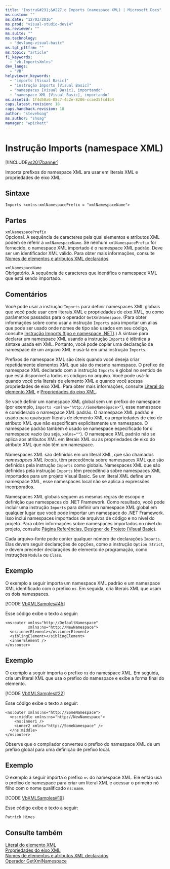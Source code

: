 ```yaml
---
title: "Instru&#231;&#227;o Imports (namespace XML) | Microsoft Docs"
ms.custom: ""
ms.date: "12/03/2016"
ms.prod: "visual-studio-dev14"
ms.reviewer: ""
ms.suite: ""
ms.technology: 
  - "devlang-visual-basic"
ms.tgt_pltfrm: ""
ms.topic: "article"
f1_keywords: 
  - "vb.ImportsXmlns"
dev_langs: 
  - "VB"
helpviewer_keywords: 
  - "imports [Visual Basic]"
  - "instrução Imports [Visual Basic]"
  - "namespaces [Visual Basic], importando"
  - "namespace XML [Visual Basic], importando"
ms.assetid: 1f4d50a6-08c7-4c2e-8206-ccae35fcd1b4
caps.latest.revision: 18
caps.handback.revision: 18
author: "stevehoag"
ms.author: "shoag"
manager: "wpickett"
---
```

# Instru&#231;&#227;o Imports (namespace XML)
[!INCLUDE[vs2017banner](../../../csharp/includes/vs2017banner.md)]

Importa prefixos do namespace XML ara usar em literais XML e propriedades de eixo XML.  
  
## Sintaxe  
  
```  
Imports <xmlns:xmlNamespacePrefix = "xmlNamespaceName">  
```  
  
## Partes  
 `xmlNamespacePrefix`  
 Opcional.  A sequência de caracteres pela qual elementos e atributos XML podem se referir a `xmlNamespaceName`.  Se nenhum `xmlNamespacePrefix` for fornecido, o namespace XML importado é o namespace XML padrão.  Deve ser um identificador XML válido.  Para obter mais informações, consulte [Nomes de elementos e atributos XML declarados](../../../visual-basic/programming-guide/language-features/xml/names-of-declared-xml-elements-and-attributes.md).  
  
 `xmlNamespaceName`  
 Obrigatório.  A sequência de caracteres que identifica o namespace XML que está sendo importado.  
  
## Comentários  
 Você pode usar a instrução `Imports` para definir namespaces XML globais que você pode usar com literais XML e propriedades de eixo XML, ou como parâmetros passados para o operador `GetXmlNamespace`.  \(Para obter informações sobre como usar a instrução `Imports` para importar um alias que pode ser usado onde nomes de tipo são usados em seu código, consulte [Instrução Imports \(tipo e namespace .NET\)](../../../visual-basic/language-reference/statements/imports-statement-net-namespace-and-type.md).\) A sintaxe para declarar um namespace XML usando a instrução `Imports` é idêntica a sintaxe usada em XML.  Portanto, você pode copiar uma declaração de namespace de um arquivo XML e usá\-la em uma instrução `Imports`.  
  
 Prefixos de namespace XML são úteis quando você deseja criar repetidamente elementos XML que são do mesmo namespace.  O prefixo de namespace XML declarado com a instrução `Imports` é global no sentido de que está disponível a todos os códigos no arquivo.  Você pode usá\-lo quando você cria literais de elemento XML e quando você acessa propriedades de eixo XML.  Para obter mais informações, consulte [Literal do elemento XML](../../../visual-basic/language-reference/xml-literals/xml-element-literal.md) e [Propriedades do eixo XML](../../../visual-basic/language-reference/xml-axis/xml-axis-properties.md).  
  
 Se você definir um namespace XML global sem um prefixo de namespace \(por exemplo, `Imports <xmlns="http://SomeNameSpace>"`\), esse namespace é considerado o namespace XML padrão.  O namespace XML padrão é usado para quaisquer literais de elemento XML ou propriedades de eixo de atributo XML que não especificam explicitamente um namespace.  O namespace padrão também é usado se namespace especificado for o namespace vazio \(ou seja, `xmlns=""`\).  O namespace XML padrão não se aplica aos atributos XML em literais XML ou às propriedades de eixo do atributo XML que não têm um namespace.  
  
 Namespaces XML são definidos em um literal XML, que são chamados *namesapces XML locais*, têm precedência sobre namespaces XML que são definidos pela instrução `Imports` como globais.  Namespaces XML que são definidos pela instrução `Imports` têm precedência sobre namespaces XML importados para um projeto Visual Basic.  Se um literal XML define um namespace XML, esse namespaces local não se aplica a expressões incorporados.  
  
 Namespaces XML globais seguem as mesmas regras de escopo e definição que namespaces do .NET Framework.  Como resultado, você pode incluir uma instrução `Imports` para definir um namespace XML global em qualquer lugar que você pode importar um namespace do .NET Framework.  Isso inclui namespaces importados de arquivos de código e no nível do projeto.  Para obter informações sobre namespaces importados no nível do projeto, consulte [Página Referências, Designer de Projeto \(Visual Basic\)](/visual-studio/ide/reference/references-page-project-designer-visual-basic).  
  
 Cada arquivo\-fonte pode conter qualquer número de declarações `Imports`.  Elas devem seguir declarações de opções, como a instrução `Option Strict`, e devem preceder declarações de elemento de programação, como instruções  `Module` ou `Class`.  
  
## Exemplo  
 O exemplo a seguir importa um namespace XML padrão e um namespace XML identificado com o prefixo `ns`.  Em seguida, cria literais XML que usam os dois namespaces.  
  
 [!CODE [VbXMLSamples#45](../CodeSnippet/VS_Snippets_VBCSharp/VbXMLSamples#45)]  
  
 Esse código exibe o texto a seguir:  
  
```  
<ns:outer xmlns="http://DefaultNamespace"   
          xmlns:ns="http://NewNamespace">  
  <ns:innerElement></ns:innerElement>  
  <siblingElement></siblingElement>  
  <innerElement />  
</ns:outer>  
```  
  
## Exemplo  
 O exemplo a seguir importa o prefixo `ns` do namespace XML.  Em seguida, cria um literal XML que usa o prefixo do namespace e exibe a forma final do elemento.  
  
 [!CODE [VbXMLSamples#22](../CodeSnippet/VS_Snippets_VBCSharp/VbXMLSamples#22)]  
  
 Esse código exibe o texto a seguir:  
  
```  
<ns:outer xmlns:ns="http://SomeNamespace">  
  <ns:middle xmlns:ns="http://NewNamespace">  
    <ns:inner1 />  
    <inner2 xmlns="http://SomeNamespace" />  
  </ns:middle>  
</ns:outer>  
```  
  
 Observe que o compilador converteu o prefixo do namespace XML de um prefixo global para uma definição de prefixo local.  
  
## Exemplo  
 O exemplo a seguir importa o prefixo `ns` do namespace XML.  Ele então usa o prefixo de namespace para criar um literal XML e acessar o primeiro nó filho com o nome qualificado `ns:name`.  
  
 [!CODE [VbXMLSamples#19](../CodeSnippet/VS_Snippets_VBCSharp/VbXMLSamples#19)]  
  
 Esse código exibe o texto a seguir:  
  
 `Patrick Hines`  
  
## Consulte também  
 [Literal do elemento XML](../../../visual-basic/language-reference/xml-literals/xml-element-literal.md)   
 [Propriedades do eixo XML](../../../visual-basic/language-reference/xml-axis/xml-axis-properties.md)   
 [Nomes de elementos e atributos XML declarados](../../../visual-basic/programming-guide/language-features/xml/names-of-declared-xml-elements-and-attributes.md)   
 [Operador GetXmlNamespace](../../../visual-basic/language-reference/operators/getxmlnamespace-operator.md)